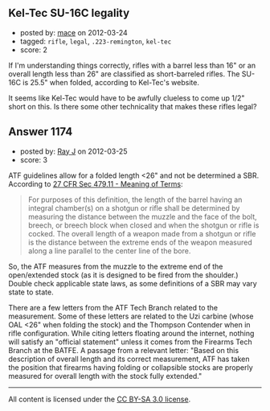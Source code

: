 ## Kel-Tec SU-16C legality

- posted by: [mace](https://stackexchange.com/users/-1/163-mace) on 2012-03-24
- tagged: `rifle`, `legal`, `.223-remington`, `kel-tec`
- score: 2

<p>If I'm understanding things correctly, rifles with a barrel less than 16" or an overall length less than 26" are classified as short-barreled rifles. The SU-16C is 25.5" when folded, according to Kel-Tec's website.</p>

<p>It seems like Kel-Tec would have to be awfully clueless to come up 1/2" short on this. Is there some other technicality that makes these rifles legal?</p>



## Answer 1174

- posted by: [Ray J](https://stackexchange.com/users/-1/166-ray-j) on 2012-03-25
- score: 3

<p>ATF guidelines allow for a folded length &lt;26" and not be determined a SBR.  According to <a href="http://ecfr.gpoaccess.gov/cgi/t/text/text-idx?c=ecfr&amp;sid=3075872a9bc3a57e8525cdf26f3f12a7&amp;rgn=div6&amp;view=text&amp;node=27:3.0.1.2.4.2&amp;idno=27" rel="nofollow">27 CFR Sec 479.11 - Meaning of Terms</a>:</p>

<blockquote>
  <p>For purposes of this definition, the length of the barrel having an integral chamber(s) on a shotgun or rifle shall be determined by measuring the distance between the muzzle and the face of the bolt, breech, or breech block when closed and when the shotgun or rifle is cocked. The overall length of a weapon made from a shotgun or rifle is the distance between the extreme ends of the weapon measured along a line parallel to the center line of the bore.</p>
</blockquote>

<p>So, the ATF measures from the muzzle to the extreme end of the open/extended stock (as it is designed to be fired from the shoulder.)  Double check applicable state laws, as some definitions of a SBR may vary state to state.</p>

<p>There are a few letters from the ATF Tech Branch related to the measurement.  Some of these letters are related to the Uzi carbine (whose OAL &lt;26" when folding the stock) and the Thompson Contender when in rifle configuration. While citing letters floating around the internet, nothing will satisfy an "official statement" unless it comes from the Firearms Tech Branch at the BATFE.  A passage from a relevant letter:  "Based on this description of overall length and its correct measurement, ATF has taken the position that firearms having folding or collapsible stocks are properly measured for overall length with the stock fully extended." </p>




---

All content is licensed under the [CC BY-SA 3.0 license](https://creativecommons.org/licenses/by-sa/3.0/).

